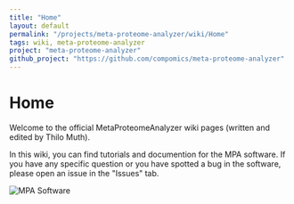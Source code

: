 ```yaml
---
title: "Home"
layout: default
permalink: "/projects/meta-proteome-analyzer/wiki/Home"
tags: wiki, meta-proteome-analyzer
project: "meta-proteome-analyzer"
github_project: "https://github.com/compomics/meta-proteome-analyzer"
---
```


# Home
Welcome to the official MetaProteomeAnalyzer wiki pages (written and edited by Thilo Muth).

In this wiki, you can find tutorials and documention for the MPA software. 
If you have any specific question or you have spotted a bug in the software, please open an issue in the "Issues" tab.

![MPA Software](https://github.com/compomics/meta-proteome-analyzer/blob/master/docu/mpa.png)